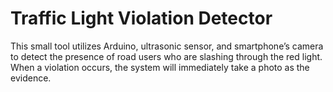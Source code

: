 # Traffic Light Violation Detector

This small tool utilizes Arduino, ultrasonic sensor,
and smartphone’s camera to detect the presence of road
users who are slashing through the red light.
When a violation occurs, the system will immediately
take a photo as the evidence.
